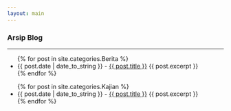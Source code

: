 ```yaml
---
layout: main
---
```


### Arsip Blog
---

<ul>
  {% for post in site.categories.Berita %}
    <li><span>{{ post.date | date_to_string }}</span> - <a href="{{ site.baseurl }}{{ post.url }}">{{ post.title }}</a>
    {{ post.excerpt }}</li>
  {% endfor %}
</ul>

<ul>
  {% for post in site.categories.Kajian %}
    <li><span>{{ post.date | date_to_string }}</span> - <a href="{{ site.baseurl }}{{ post.url }}">{{ post.title }}</a>
    {{ post.excerpt }}</li>
  {% endfor %}
</ul>
